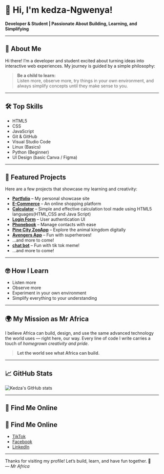 # 👋 Hi, I'm kedza-Ngwenya!

**Developer & Student | Passionate About Building, Learning, and Simplifying**

---

## 🚀 About Me

Hi there! I’m a developer and student excited about turning ideas into interactive web experiences. My journey is guided by a simple philosophy:  
> **Be a child to learn:**  
> Listen more, observe more, try things in your own environment, and always simplify concepts until they make sense to you.

---

## 🛠️ Top Skills

- HTML5  
- CSS  
- JavaScript   
- Git & GitHub  
- Visual Studio Code  
- Linux (Basics)  
- Python (Beginner)  
- UI Design (basic Canva / Figma)

---

## 🌟 Featured Projects

Here are a few projects that showcase my learning and creativity:

- [**Portfolio**](#) – My personal showcase site  
- [**E-Commerce**](#) – An online shopping platform  
- [**Calculator**](https://kedza-bot.github.io/calculator/) – Simple and effective calculation tool made using HTML5 languages(HTML,CSS and Java Script) 
- [**Login Form**](#) – User authentication UI  
- [**Phonebook**](https://kedza-bot.github.io/phone-book/) – Manage contacts with ease  
- [**Pine City ZooApp**](#) – Explore the animal kingdom digitally  
- [**Avengers App**](#) – Fun with superheroes!  
- ...and more to come!
-  [**chat bot**](https://github.com/kedza-bot/chat-bot) – Fun with tik tok meme!  
- ...and more to come!

---

## 🤓 How I Learn

- Listen more  
- Observe more  
- Experiment in your own environment  
- Simplify everything to your understanding  

---

## 🌍 My Mission as Mr Africa

I believe Africa can build, design, and use the same advanced technology the world uses — right here, our way. Every line of code I write carries a touch of *homegrown creativity and pride*.  
> **Let the world see what Africa can build.**

---

## 📈 GitHub Stats

![Kedza's GitHub stats](https://github-readme-stats.vercel.app/api?username=kedza-bot&show_icons=true&theme=radical)

---

## 🔗 Find Me Online
## 🔗 Find Me Online  
- [TikTok](https://www.tiktok.com/@mr_africa_official?_t=ZM-8yHC3097jlA&_r=1)  
- [Facebook](https://www.facebook.com/share/16GdUh3zAy/)  
- [LinkedIn](https://www.linkedin.com/in/kedza-ngwenya-477140252?utm_source=share&utm_campaign=share_via&utm_content=profile&utm_medium=android_app)

---

Thanks for visiting my profile! Let’s build, learn, and have fun together. 🚀  
— *Mr Africa*

